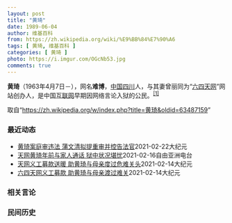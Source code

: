 ```yaml
---
layout: post
title: "黄琦"
date: 1989-06-04
author: 维基百科
from: https://zh.wikipedia.org/wiki/%E9%BB%84%E7%90%A6
tags: [ 黄琦, 维基百科 ]
categories: [ 黄琦 ]
photo: https://i.imgur.com/OGcNb53.jpg
comments: true
---
```

<div class="mw-parser-output">

<p><b>黄琦</b>（1963年4月7日<span class="useeditintro" title="Template:BLP editintro">－</span>），网名<b>难博</b>，<a href="/wiki/%E4%B8%AD%E8%8F%AF%E4%BA%BA%E6%B0%91%E5%85%B1%E5%92%8C%E5%9C%8B" class="mw-redirect" title="中華人民共和國">中国</a><a href="/wiki/%E5%9B%9B%E5%B7%9D" class="mw-redirect" title="四川">四川</a>人，与其妻曾丽同为“<a href="/wiki/%E5%85%AD%E5%9B%9B%E5%A4%A9%E7%BD%91" title="六四天网">六四天网</a>”网站创办人，是中国<a href="/wiki/%E4%BA%92%E8%81%94%E7%BD%91" title="互联网">互联网</a>早期因网络言论入狱的公民。<sup id="cite_ref-堅持普世價值_1-0" class="reference"><a href="#cite_note-堅持普世價值-1">[1]</a></sup>
</p>
</div><noscript><img src="//zh.wikipedia.org/wiki/Special:CentralAutoLogin/start?type=1x1" alt="" title="" width="1" height="1" style="border: none; position: absolute;"></noscript>
<div class="printfooter">取自“<a dir="ltr" href="https://zh.wikipedia.org/w/index.php?title=黄琦&amp;oldid=63487159">https://zh.wikipedia.org/w/index.php?title=黄琦&amp;oldid=63487159</a>”</div><div id="recent-news"><h3>最近动态</h3><ul><li><a href="https://nodebe4.github.io/waimei/2021-02-22/%E9%BB%84%E7%90%A6%E6%A1%88%E5%BA%AD%E5%AE%A1%E8%BF%9D%E6%B3%95-%E8%92%B2%E6%96%87%E6%B8%85%E6%8B%9F%E6%8F%90%E9%87%8D%E5%AE%A1%E5%B9%B6%E6%8E%A7%E5%91%8A%E6%B3%95%E5%AE%98" title="黄琦案庭审违法 蒲文清拟提重审并控告法官—— 【大纪元2021年02月23日讯】（大纪元记者李熙采访报导）2月22日，天网公民记者王晶接到六四天网创办人黄琦母亲蒲文清女士电话，黄母表示黄琦被判1...">黄琦案庭审违法 蒲文清拟提重审并控告法官</a><time>2021-02-22</time><a class="tag">大纪元</a></li>
<li><a href="https://nodebe4.github.io/waimei/2021-02-16/%E5%A4%A9%E7%BD%91%E9%BB%84%E7%90%A6%E5%B9%B4%E5%89%8D%E4%B8%8E%E5%AE%B6%E4%BA%BA%E9%80%9A%E8%AF%9D-%E7%8B%B1%E4%B8%AD%E7%8A%B6%E5%86%B5%E5%A0%AA%E5%BF%A7" title="天网黄琦年前与家人通话 狱中状况堪忧—— 据中国公民运动网日前的消息，被判处有期徒刑十二年的“六四天网”创办人黄琦在春节前获准与身患重病的母亲通话，而在此前当局多次拒绝了黄琦代理律师及家属的会见...">天网黄琦年前与家人通话    狱中状况堪忧</a><time>2021-02-16</time><a class="tag">自由亚洲电台</a></li>
<li><a href="https://nodebe4.github.io/waimei/2021-02-14/%E5%A4%A9%E7%BD%91%E4%B9%89%E5%B7%A5%E5%8B%9F%E6%AC%BE%E9%80%81%E6%9A%96-%E5%8A%A9%E9%BB%84%E7%90%A6%E4%B8%8E%E6%AF%8D%E4%BA%B2%E5%BA%A6%E8%BF%87%E5%8D%B1%E9%9A%BE%E5%85%B3%E5%A4%B4" title="天网义工募款送暖 助黄琦与母亲度过危难关头—— 【大纪元2021年02月14日讯】（大纪元记者李熙采访报导）近日，天网义工得知黄琦狱中营养餐被停，以及90岁的黄母蒲文清肺癌已转移至颈椎，每月需大...">天网义工募款送暖 助黄琦与母亲度过危难关头</a><time>2021-02-14</time><a class="tag">大纪元</a></li>
<li><a href="https://nodebe4.github.io/waimei/2021-02-14/%E5%85%AD%E5%9B%9B%E5%A4%A9%E7%BD%91%E4%B9%89%E5%B7%A5%E5%8B%9F%E6%AC%BE-%E5%8A%A9%E9%BB%84%E7%90%A6%E4%B8%8E%E6%AF%8D%E4%BA%B2%E6%B8%A1%E8%BF%87%E9%9A%BE%E5%85%B3" title="六四天网义工募款 助黄琦与母亲渡过难关—— 【大纪元2021年02月14日讯】（大纪元记者李熙采访报导）近日，天网义工得知黄琦狱中营养餐被停，以及90岁的黄母蒲文清肺癌已转移至颈椎，每月需大笔医...">六四天网义工募款 助黄琦与母亲渡过难关</a><time>2021-02-14</time><a class="tag">大纪元</a></li>
</ul></div><div id="open-opinion"><h3>相关言论</h3><ul></ul></div><div id="mjls-record"><h3>民间历史</h3><ul></ul></div>